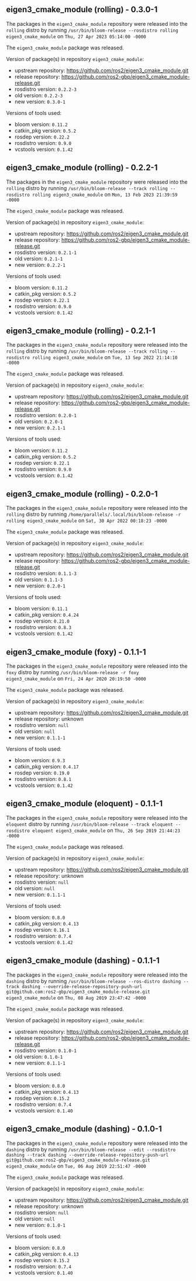 ## eigen3_cmake_module (rolling) - 0.3.0-1

The packages in the `eigen3_cmake_module` repository were released into the `rolling` distro by running `/usr/bin/bloom-release --rosdistro rolling eigen3_cmake_module` on `Thu, 27 Apr 2023 05:14:00 -0000`

The `eigen3_cmake_module` package was released.

Version of package(s) in repository `eigen3_cmake_module`:

- upstream repository: https://github.com/ros2/eigen3_cmake_module.git
- release repository: https://github.com/ros2-gbp/eigen3_cmake_module-release.git
- rosdistro version: `0.2.2-3`
- old version: `0.2.2-3`
- new version: `0.3.0-1`

Versions of tools used:

- bloom version: `0.11.2`
- catkin_pkg version: `0.5.2`
- rosdep version: `0.22.2`
- rosdistro version: `0.9.0`
- vcstools version: `0.1.42`


## eigen3_cmake_module (rolling) - 0.2.2-1

The packages in the `eigen3_cmake_module` repository were released into the `rolling` distro by running `/usr/bin/bloom-release --track rolling --rosdistro rolling eigen3_cmake_module` on `Mon, 13 Feb 2023 21:39:59 -0000`

The `eigen3_cmake_module` package was released.

Version of package(s) in repository `eigen3_cmake_module`:

- upstream repository: https://github.com/ros2/eigen3_cmake_module.git
- release repository: https://github.com/ros2-gbp/eigen3_cmake_module-release.git
- rosdistro version: `0.2.1-1`
- old version: `0.2.1-1`
- new version: `0.2.2-1`

Versions of tools used:

- bloom version: `0.11.2`
- catkin_pkg version: `0.5.2`
- rosdep version: `0.22.1`
- rosdistro version: `0.9.0`
- vcstools version: `0.1.42`


## eigen3_cmake_module (rolling) - 0.2.1-1

The packages in the `eigen3_cmake_module` repository were released into the `rolling` distro by running `/usr/bin/bloom-release --track rolling --rosdistro rolling eigen3_cmake_module` on `Tue, 13 Sep 2022 21:14:10 -0000`

The `eigen3_cmake_module` package was released.

Version of package(s) in repository `eigen3_cmake_module`:

- upstream repository: https://github.com/ros2/eigen3_cmake_module.git
- release repository: https://github.com/ros2-gbp/eigen3_cmake_module-release.git
- rosdistro version: `0.2.0-1`
- old version: `0.2.0-1`
- new version: `0.2.1-1`

Versions of tools used:

- bloom version: `0.11.2`
- catkin_pkg version: `0.5.2`
- rosdep version: `0.22.1`
- rosdistro version: `0.9.0`
- vcstools version: `0.1.42`


## eigen3_cmake_module (rolling) - 0.2.0-1

The packages in the `eigen3_cmake_module` repository were released into the `rolling` distro by running `/home/parallels/.local/bin/bloom-release -r rolling eigen3_cmake_module` on `Sat, 30 Apr 2022 00:18:23 -0000`

The `eigen3_cmake_module` package was released.

Version of package(s) in repository `eigen3_cmake_module`:

- upstream repository: https://github.com/ros2/eigen3_cmake_module.git
- release repository: https://github.com/ros2-gbp/eigen3_cmake_module-release.git
- rosdistro version: `0.1.1-3`
- old version: `0.1.1-3`
- new version: `0.2.0-1`

Versions of tools used:

- bloom version: `0.11.1`
- catkin_pkg version: `0.4.24`
- rosdep version: `0.21.0`
- rosdistro version: `0.8.3`
- vcstools version: `0.1.42`


## eigen3_cmake_module (foxy) - 0.1.1-1

The packages in the `eigen3_cmake_module` repository were released into the `foxy` distro by running `/usr/bin/bloom-release -r foxy eigen3_cmake_module` on `Fri, 24 Apr 2020 20:19:50 -0000`

The `eigen3_cmake_module` package was released.

Version of package(s) in repository `eigen3_cmake_module`:

- upstream repository: https://github.com/ros2/eigen3_cmake_module.git
- release repository: unknown
- rosdistro version: `null`
- old version: `null`
- new version: `0.1.1-1`

Versions of tools used:

- bloom version: `0.9.3`
- catkin_pkg version: `0.4.17`
- rosdep version: `0.19.0`
- rosdistro version: `0.8.1`
- vcstools version: `0.1.42`


## eigen3_cmake_module (eloquent) - 0.1.1-1

The packages in the `eigen3_cmake_module` repository were released into the `eloquent` distro by running `/usr/bin/bloom-release --track eloquent --rosdistro eloquent eigen3_cmake_module` on `Thu, 26 Sep 2019 21:44:23 -0000`

The `eigen3_cmake_module` package was released.

Version of package(s) in repository `eigen3_cmake_module`:

- upstream repository: https://github.com/ros2/eigen3_cmake_module.git
- release repository: unknown
- rosdistro version: `null`
- old version: `null`
- new version: `0.1.1-1`

Versions of tools used:

- bloom version: `0.8.0`
- catkin_pkg version: `0.4.13`
- rosdep version: `0.16.1`
- rosdistro version: `0.7.4`
- vcstools version: `0.1.42`


## eigen3_cmake_module (dashing) - 0.1.1-1

The packages in the `eigen3_cmake_module` repository were released into the `dashing` distro by running `/usr/bin/bloom-release --ros-distro dashing --track dashing --override-release-repository-push-url git@github.com:ros2-gbp/eigen3_cmake_module-release.git eigen3_cmake_module` on `Thu, 08 Aug 2019 23:47:42 -0000`

The `eigen3_cmake_module` package was released.

Version of package(s) in repository `eigen3_cmake_module`:

- upstream repository: https://github.com/ros2/eigen3_cmake_module.git
- release repository: https://github.com/ros2-gbp/eigen3_cmake_module-release.git
- rosdistro version: `0.1.0-1`
- old version: `0.1.0-1`
- new version: `0.1.1-1`

Versions of tools used:

- bloom version: `0.8.0`
- catkin_pkg version: `0.4.13`
- rosdep version: `0.15.2`
- rosdistro version: `0.7.4`
- vcstools version: `0.1.40`


## eigen3_cmake_module (dashing) - 0.1.0-1

The packages in the `eigen3_cmake_module` repository were released into the `dashing` distro by running `/usr/bin/bloom-release --edit --rosdistro dashing --track dashing --override-release-repository-push-url git@github.com:ros2-gbp/eigen3_cmake_module-release.git eigen3_cmake_module` on `Tue, 06 Aug 2019 22:51:47 -0000`

The `eigen3_cmake_module` package was released.

Version of package(s) in repository `eigen3_cmake_module`:

- upstream repository: https://github.com/ros2/eigen3_cmake_module.git
- release repository: unknown
- rosdistro version: `null`
- old version: `null`
- new version: `0.1.0-1`

Versions of tools used:

- bloom version: `0.8.0`
- catkin_pkg version: `0.4.13`
- rosdep version: `0.15.2`
- rosdistro version: `0.7.4`
- vcstools version: `0.1.40`



